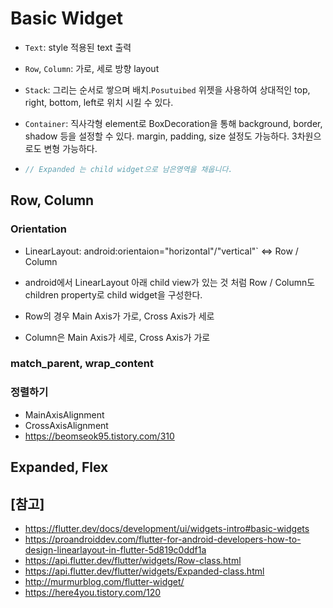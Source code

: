 # Basic Widget



- `Text`: style 적용된 text 출력
- `Row`, `Column`: 가로, 세로 방향 layout
- `Stack`: 그리는 순서로 쌓으며 배치.`Posutuibed` 위젯을 사용하여 상대적인 top, right, bottom, left로 위치 시킬 수 있다.
- `Container`: 직사각형 element로 BoxDecoration을 통해 background, border, shadow 등을 설정할 수 있다. margin, padding, size 설정도 가능하다. 3차원으로도 변형 가능하다.



- ```dart
  // Expanded 는 child widget으로 남은영역을 채웁니다. 
  ```



## Row, Column

### Orientation

- LinearLayout: android:orientaion="horizontal"/"vertical"` <=> Row / Column

- android에서 LinearLayout 아래 child view가 있는 것 처럼 Row / Column도 children property로 child widget을 구성한다.

  

- Row의 경우 Main Axis가 가로, Cross Axis가 세로

- Column은 Main Axis가 세로,  Cross Axis가 가로



### match_parent, wrap_content



### 정렬하기

- MainAxisAlignment
- CrossAxisAlignment
- https://beomseok95.tistory.com/310



## Expanded, Flex



## [참고]

- https://flutter.dev/docs/development/ui/widgets-intro#basic-widgets
- https://proandroiddev.com/flutter-for-android-developers-how-to-design-linearlayout-in-flutter-5d819c0ddf1a
- https://api.flutter.dev/flutter/widgets/Row-class.html
- https://api.flutter.dev/flutter/widgets/Expanded-class.html
- http://murmurblog.com/flutter-widget/
- https://here4you.tistory.com/120

